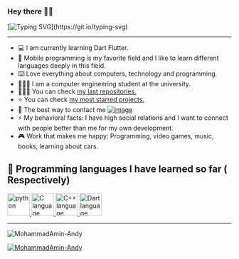 ### Hey there 👋🏻

[![Typing SVG](https://readme-typing-svg.demolab.com?font=Fira+Code&size=14&pause=10000&color=149414&vCenter=true&multiline=true&repeat=false&width=526&lines=I'm+MoahmmadAmin-Andy(Mamin)+Dart+Programmer+work+with+Flutter+FrameWork.)](https://git.io/typing-svg)

-----------------

- 💻  I am currently learning Dart Flutter.
- 📱 Mobile programming is my favorite field and I like to learn different languages ​​deeply in this field.
- ⌨️ Love everything about computers, technology and programming.
- 👨🏻‍🎓  I am a computer engineering student at the university.
- 👨🏻‍💻  You can check [my last repositories.](https://github.com/MohammadAmin-Andy?tab=repositories)
- ⭐   You can check [my most starred projects.](https://github.com/MohammadAmin-Andy?tab=repositories&q=&type=&language=&sort=stargazers)
- 📧  The best way to contact me  [![image](https://img.shields.io/badge/-pg.mohammadamin@gmail.com-c14438?style=flat-square&logo=Gmail&logoColor=white&link=mailto:pg.mohammadamin@gmail.com)](mailto:pg.mohammadamin@gmail.com)
- ⚡️  My behavioral facts: I have high social relations and I want to connect with people better than me for my own development.
- 🎮  Work that makes me happy: Programming, video games, music, books, learning about cars.
 

## 🧠 Programming languages ​​I have learned so far ( Respectively)

<p> <a href="https://www.python.org" target="_blank" rel="noreferrer"> <img src="https://raw.githubusercontent.com/bablubambal/All_logo_and_pictures/1ac69ce5fbc389725f16f989fa53c62d6e1b4883/programming%20languages/python.svg" alt="python" width="50" height="50"/> </a> <a href="https://www.cprogramming.com" target="_blank" rel="noreferrer"> <img src="https://raw.githubusercontent.com/bablubambal/All_logo_and_pictures/1ac69ce5fbc389725f16f989fa53c62d6e1b4883/programming%20languages/c.svg" alt="C language" width="50" height="50"/> </a> 
<a href="https://cplusplus.com" target="_blank" rel="noreferrer"> <img src="https://raw.githubusercontent.com/bablubambal/All_logo_and_pictures/1ac69ce5fbc389725f16f989fa53c62d6e1b4883/programming%20languages/c%2B%2B.svg" alt="C++ language" width="50" height="50"/> </a> 
<a href="https://dart.dev/" target="_blank" rel="noreferrer"> <img src="https://raw.githubusercontent.com/bablubambal/All_logo_and_pictures/1ac69ce5fbc389725f16f989fa53c62d6e1b4883/programming%20languages/dart.svg" alt="Dart language" width="50" height="50"/> </a> </p>







-----------------

<p align="left"> <img src="https://komarev.com/ghpvc/?username=MohammadAmin-Andy&label=Profile%20views&color=0e75b6&style=flat" alt="MohammadAmin-Andy" /> </p>

<p align="left"> <a href="https://github.com/ryo-ma/github-profile-trophy"><img src="https://github-profile-trophy.vercel.app/?username=MohammadAmin-Andy" alt="MohammadAmin-Andy" /></a> </p

-----------------
